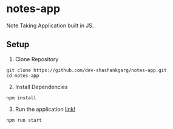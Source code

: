 # notes-app
Note Taking Application built in JS. 

## Setup

1. Clone Repository
```
git clone https://github.com/dev-shashankgarg/notes-app.git
cd notes-app
```

2. Install Dependencies
```
npm install
```

3. Run the application [link!](http://localhost:8080)
```
npm run start
```